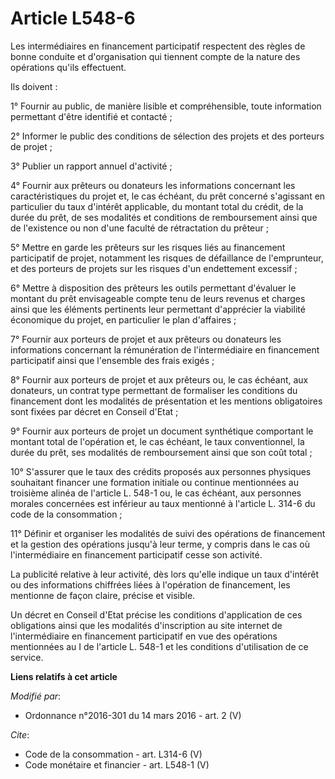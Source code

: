 # Article L548-6

Les intermédiaires en financement participatif respectent des règles de bonne conduite et d'organisation qui tiennent compte
de la nature des opérations qu'ils effectuent. 

Ils doivent : 

1° Fournir au public, de manière lisible et compréhensible, toute information permettant d'être identifié et contacté ; 

2° Informer le public des conditions de sélection des projets et des porteurs de projet ; 

3° Publier un rapport annuel d'activité ; 

4° Fournir aux prêteurs ou donateurs les informations concernant les caractéristiques du projet et, le cas échéant, du prêt
concerné s'agissant en particulier du taux d'intérêt applicable, du montant total du crédit, de la durée du prêt, de ses
modalités et conditions de remboursement ainsi que de l'existence ou non d'une faculté de rétractation du prêteur ; 

5° Mettre en garde les prêteurs sur les risques liés au financement participatif de projet, notamment les risques de
défaillance de l'emprunteur, et des porteurs de projets sur les risques d'un endettement excessif ; 

6° Mettre à disposition des prêteurs les outils permettant d'évaluer le montant du prêt envisageable compte tenu de leurs
revenus et charges ainsi que les éléments pertinents leur permettant d'apprécier la viabilité économique du projet, en
particulier le plan d'affaires ; 

7° Fournir aux porteurs de projet et aux prêteurs ou donateurs les informations concernant la rémunération de l'intermédiaire
en financement participatif ainsi que l'ensemble des frais exigés ; 

8° Fournir aux porteurs de projet et aux prêteurs ou, le cas échéant, aux donateurs, un contrat type permettant de formaliser
les conditions du financement dont les modalités de présentation et les mentions obligatoires sont fixées par décret en
Conseil d'Etat ; 

9° Fournir aux porteurs de projet un document synthétique comportant le montant total de l'opération et, le cas échéant, le
taux conventionnel, la durée du prêt, ses modalités de remboursement ainsi que son coût total ; 

10° S'assurer que le taux des crédits proposés aux personnes physiques souhaitant financer une formation initiale ou continue
mentionnées au troisième alinéa de l'article L. 548-1 ou, le cas échéant, aux personnes morales concernées est inférieur au
taux mentionné à l'article L. 314-6 du code de la consommation ; 

11° Définir et organiser les modalités de suivi des opérations de financement et la gestion des opérations jusqu'à leur
terme, y compris dans le cas où l'intermédiaire en financement participatif cesse son activité. 

La publicité relative à leur activité, dès lors qu'elle indique un taux d'intérêt ou des informations chiffrées liées à
l'opération de financement, les mentionne de façon claire, précise et visible. 

Un décret en Conseil d'Etat précise les conditions d'application de ces obligations ainsi que les modalités d'inscription au
site internet de l'intermédiaire en financement participatif en vue des opérations mentionnées au I de l'article L. 548-1 et
les conditions d'utilisation de ce service.

**Liens relatifs à cet article**

_Modifié par_:

  - Ordonnance n°2016-301 du 14 mars 2016 - art. 2 (V)

_Cite_:

  - Code de la consommation - art. L314-6 (V)
  - Code monétaire et financier - art. L548-1 (V)
